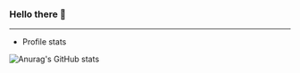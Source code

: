 ### Hello there 👋

* * *
-   Profile stats

![Anurag's GitHub stats](https://github-readme-stats.vercel.app/api?username=LittleDevo4ka&show_icons=true&theme=radical&include_all_commits=true&card_width=993)



